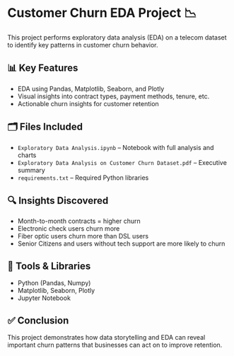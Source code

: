 # Customer Churn EDA Project 📉

This project performs exploratory data analysis (EDA) on a telecom dataset to identify key patterns in customer churn behavior.

## 📊 Key Features
- EDA using Pandas, Matplotlib, Seaborn, and Plotly
- Visual insights into contract types, payment methods, tenure, etc.
- Actionable churn insights for customer retention

## 🗂️ Files Included
- `Exploratory Data Analysis.ipynb` – Notebook with full analysis and charts
- `Exploratory Data Analysis on Customer Churn Dataset.pdf` – Executive summary
- `requirements.txt` – Required Python libraries

## 🔍 Insights Discovered
- Month-to-month contracts = higher churn
- Electronic check users churn more
- Fiber optic users churn more than DSL users
- Senior Citizens and users without tech support are more likely to churn

## 💼 Tools & Libraries
- Python (Pandas, Numpy)
- Matplotlib, Seaborn, Plotly
- Jupyter Notebook

## ✅ Conclusion
This project demonstrates how data storytelling and EDA can reveal important churn patterns that businesses can act on to improve retention.

